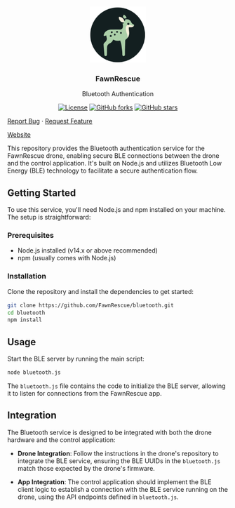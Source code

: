 <br />
<p align="center">
<a><img src="image/Logo-circle.png" alt="FawnRescue" width="128" height="128" title="FawnRescue"></a>
  <h3 align="center">FawnRescue</h3>
  <p align="center">
    Bluetooth Authentication<br />
    <p align="center">
  <a href="https://github.com/FawnRescue/bluetooth/blob/main/LICENSE"><img src="https://img.shields.io/github/license/FawnRescue/bluetooth" alt="License"></a>
  <a href="https://github.com/FawnRescue/bluetooth/network/members"><img src="https://img.shields.io/github/forks/FawnRescue/bluetooth?style=social" alt="GitHub forks"></a>
  <a href="https://github.com/FawnRescue/bluetooth/stargazers"><img src="https://img.shields.io/github/stars/FawnRescue/bluetooth?style=social" alt="GitHub stars"></a>
</p>
    <p>
    <a href="https://github.com/FawnRescue/bluetooth/issues">Report Bug</a>
    ·
    <a href="https://github.com/FawnRescue/bluetooth/issues">Request Feature</a>
    </p>
    <a href="https://fawnrescue.github.io/">Website</a>
  </p>
</p>

This repository provides the Bluetooth authentication service for the FawnRescue drone, enabling secure BLE connections between the drone and the control application. It's built on Node.js and utilizes Bluetooth Low Energy (BLE) technology to facilitate a secure authentication flow.

## Getting Started

To use this service, you'll need Node.js and npm installed on your machine. The setup is straightforward:

### Prerequisites

- Node.js installed (v14.x or above recommended)
- npm (usually comes with Node.js)

### Installation

Clone the repository and install the dependencies to get started:

```bash
git clone https://github.com/FawnRescue/bluetooth.git
cd bluetooth
npm install
```

## Usage

Start the BLE server by running the main script:

```bash
node bluetooth.js
```

The `bluetooth.js` file contains the code to initialize the BLE server, allowing it to listen for connections from the FawnRescue app.

## Integration

The Bluetooth service is designed to be integrated with both the drone hardware and the control application:

- **Drone Integration**: Follow the instructions in the drone's repository to integrate the BLE service, ensuring the BLE UUIDs in the `bluetooth.js` match those expected by the drone's firmware.

- **App Integration**: The control application should implement the BLE client logic to establish a connection with the BLE service running on the drone, using the API endpoints defined in `bluetooth.js`.

